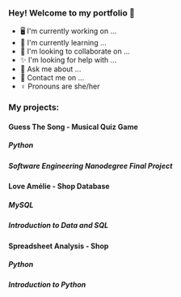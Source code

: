 ### Hey! Welcome to my portfolio 👋

- 🖥️ I'm currently working on ...
- 🌱 I'm currently learning ...
- 🤝 I'm looking to collaborate on ...
- ✨ I'm looking for help with ...
- 💬 Ask me about ...
- 📲 Contact me on ...
- ♀️ Pronouns are she/her

### My projects:

#### Guess The Song - Musical Quiz Game
##### Python
##### Software Engineering Nanodegree Final Project

#### Love Amélie - Shop Database
##### MySQL
##### Introduction to Data and SQL

#### Spreadsheet Analysis - Shop
##### Python
##### Introduction to Python
